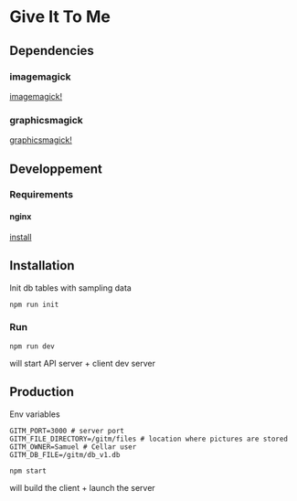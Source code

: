 # Give It To Me

## Dependencies

### imagemagick

[imagemagick!](http://www.imagemagick.org)

### graphicsmagick

[graphicsmagick!](http://www.graphicsmagick.org/)

## Developpement

### Requirements

#### nginx

[install](https://www.nginx.com/)

## Installation

Init db tables with sampling data

```
npm run init
```

### Run

```
npm run dev
```

will start API server + client dev server

## Production

Env variables

```
GITM_PORT=3000 # server port
GITM_FILE_DIRECTORY=/gitm/files # location where pictures are stored
GITM_OWNER=Samuel # Cellar user
GITM_DB_FILE=/gitm/db_v1.db

```

```
npm start
```

will build the client + launch the server
